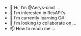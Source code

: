 - 👋 Hi, I’m @Aerys-cmd
- 👀 I’m interested in ResAPI's
- 🌱 I’m currently learning C#
- 💞️ I’m looking to collaborate on ...
- 📫 How to reach me ...

<!---
Aerys-cmd/Aerys-cmd is a ✨ special ✨ repository because its `README.md` (this file) appears on your GitHub profile.
You can click the Preview link to take a look at your changes.
--->
